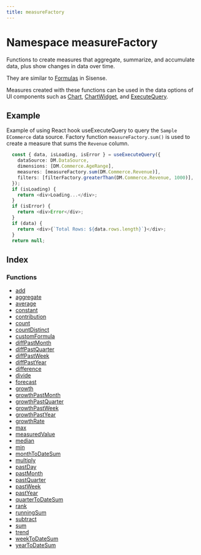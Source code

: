 ```yaml
---
title: measureFactory
---
```


# Namespace measureFactory

Functions to create measures that aggregate, summarize, and accumulate data,
plus show changes in data over time.

They are similar to [Formulas](https://docs.sisense.com/main/SisenseLinux/build-formulas.htm) in Sisense.

Measures created with these functions can be used in the data options of UI components such as
[Chart](../../../sdk-ui/interfaces/interface.ChartProps.md), [ChartWidget](../../../sdk-ui/interfaces/interface.ChartWidgetProps.md),
and [ExecuteQuery](../../../sdk-ui/interfaces/interface.ExecuteQueryProps.md).

## Example

Example of using React hook useExecuteQuery to query the `Sample ECommerce` data source.
Factory function `measureFactory.sum()` is used to create a measure that sums the `Revenue` column.
```ts
  const { data, isLoading, isError } = useExecuteQuery({
    dataSource: DM.DataSource,
    dimensions: [DM.Commerce.AgeRange],
    measures: [measureFactory.sum(DM.Commerce.Revenue)],
    filters: [filterFactory.greaterThan(DM.Commerce.Revenue, 1000)],
  });
  if (isLoading) {
    return <div>Loading...</div>;
  }
  if (isError) {
    return <div>Error</div>;
  }
  if (data) {
    return <div>{`Total Rows: ${data.rows.length}`}</div>;
  }
  return null;
```

## Index

### Functions

- [add](functions/function.add.md)
- [aggregate](functions/function.aggregate.md)
- [average](functions/function.average.md)
- [constant](functions/function.constant.md)
- [contribution](functions/function.contribution.md)
- [count](functions/function.count.md)
- [countDistinct](functions/function.countDistinct.md)
- [customFormula](functions/function.customFormula.md)
- [diffPastMonth](functions/function.diffPastMonth.md)
- [diffPastQuarter](functions/function.diffPastQuarter.md)
- [diffPastWeek](functions/function.diffPastWeek.md)
- [diffPastYear](functions/function.diffPastYear.md)
- [difference](functions/function.difference.md)
- [divide](functions/function.divide.md)
- [forecast](functions/function.forecast.md)
- [growth](functions/function.growth.md)
- [growthPastMonth](functions/function.growthPastMonth.md)
- [growthPastQuarter](functions/function.growthPastQuarter.md)
- [growthPastWeek](functions/function.growthPastWeek.md)
- [growthPastYear](functions/function.growthPastYear.md)
- [growthRate](functions/function.growthRate.md)
- [max](functions/function.max.md)
- [measuredValue](functions/function.measuredValue.md)
- [median](functions/function.median.md)
- [min](functions/function.min.md)
- [monthToDateSum](functions/function.monthToDateSum.md)
- [multiply](functions/function.multiply.md)
- [pastDay](functions/function.pastDay.md)
- [pastMonth](functions/function.pastMonth.md)
- [pastQuarter](functions/function.pastQuarter.md)
- [pastWeek](functions/function.pastWeek.md)
- [pastYear](functions/function.pastYear.md)
- [quarterToDateSum](functions/function.quarterToDateSum.md)
- [rank](functions/function.rank.md)
- [runningSum](functions/function.runningSum.md)
- [subtract](functions/function.subtract.md)
- [sum](functions/function.sum.md)
- [trend](functions/function.trend.md)
- [weekToDateSum](functions/function.weekToDateSum.md)
- [yearToDateSum](functions/function.yearToDateSum.md)

